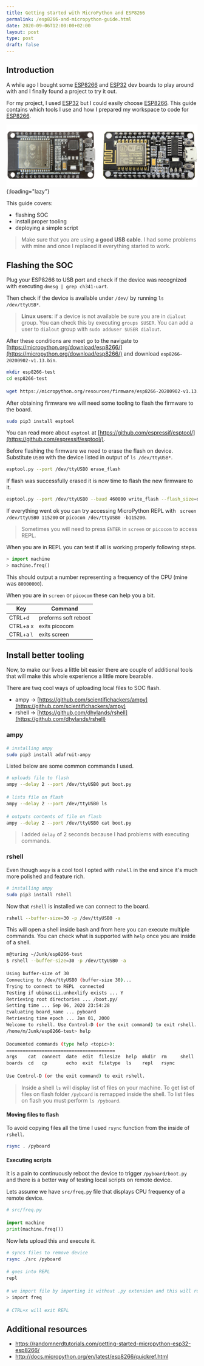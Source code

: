 ```yaml
---
title: Getting started with MicroPython and ESP8266
permalink: /esp8266-and-micropython-guide.html
date: 2020-09-06T12:00:00+02:00
layout: post
type: post
draft: false
---
```


## Introduction

A while ago I bought some
[ESP8266](https://www.espressif.com/en/products/socs/esp8266) and
[ESP32](https://www.espressif.com/en/products/socs/esp32) dev boards to play
around with and I finally found a project to try it out.

For my project, I used [ESP32](https://www.espressif.com/en/products/socs/esp32)
but I could easily choose
[ESP8266](https://www.espressif.com/en/products/socs/esp8266).  This guide
contains which tools I use and how I prepared my workspace to code for
[ESP8266](https://www.espressif.com/en/products/socs/esp8266).

![ESP8266 and ESP32 boards](/assets/posts/esp8366-micropython/boards.jpg){:loading="lazy"}

This guide covers:

- flashing SOC
- install proper tooling
- deploying a simple script

> Make sure that you are using **a good USB cable**. I had some problems with
mine and once I replaced it everything started to work.

## Flashing the SOC

Plug your ESP8266 to USB port and check if the device was recognized with
executing `dmesg | grep ch341-uart`.

Then check if the device is available under `/dev/` by running `ls
/dev/ttyUSB*`.

> **Linux users**: if a device is not available be sure you are in `dialout`
> group. You can check this by executing `groups $USER`. You can add a user to
> `dialout` group with `sudo adduser $USER dialout`.

After these conditions are meet go to the navigate to
[https://micropython.org/download/esp8266/](https://micropython.org/download/esp8266/)
and download `esp8266-20200902-v1.13.bin`.

```sh
mkdir esp8266-test
cd esp8266-test

wget https://micropython.org/resources/firmware/esp8266-20200902-v1.13.bin
```

After obtaining firmware we will need some tooling to flash the firmware to the
board.

```sh
sudo pip3 install esptool
```

You can read more about `esptool` at
[https://github.com/espressif/esptool/](https://github.com/espressif/esptool/).

Before flashing the firmware we need to erase the flash on device. Substitute
`USB0` with the device listed in output of `ls /dev/ttyUSB*`.

```sh
esptool.py --port /dev/ttyUSB0 erase_flash
```

If flash was successfully erased it is now time to flash the new firmware to it.

```sh
esptool.py --port /dev/ttyUSB0 --baud 460800 write_flash --flash_size=detect 0 esp8266-20200902-v1.13.bin
```

If everything went ok you can try accessing MicroPython REPL with ` screen
/dev/ttyUSB0 115200` or `picocom /dev/ttyUSB0 -b115200`.

> Sometimes you will need to press `ENTER` in `screen` or `picocom` to access
> REPL.

When you are in REPL you can test if all is working properly following steps.

```py
> import machine
> machine.freq()
```

This should output a number representing a frequency of the CPU (mine was
`80000000`).

When you are in `screen` or `picocom` these can help you a bit.

| Key      | Command              |
| -------- | -------------------- |
| CTRL+d   | preforms soft reboot |
| CTRL+a x | exits picocom        |
| CTRL+a \ | exits screen         |


## Install better tooling

Now, to make our lives a little bit easier there are couple of additional tools
that will make this whole experience a little more bearable.

There are twq cool ways of uploading local files to SOC flash.

- ampy → [https://github.com/scientifichackers/ampy](https://github.com/scientifichackers/ampy)
- rshell → [https://github.com/dhylands/rshell](https://github.com/dhylands/rshell)

### ampy

```bash
# installing ampy
sudo pip3 install adafruit-ampy
```

Listed below are some common commands I used.

```bash
# uploads file to flash
ampy --delay 2 --port /dev/ttyUSB0 put boot.py

# lists file on flash
ampy --delay 2 --port /dev/ttyUSB0 ls

# outputs contents of file on flash
ampy --delay 2 --port /dev/ttyUSB0 cat boot.py
```

> I added `delay` of 2 seconds because I had problems with executing commands.

### rshell

Even though `ampy` is a cool tool I opted with `rshell` in the end since it's
much more polished and feature rich.

```bash
# installing ampy
sudo pip3 install rshell
```

Now that `rshell` is installed we can connect to the board.

```bash
rshell --buffer-size=30 -p /dev/ttyUSB0 -a
```

This will open a shell inside bash and from here you can execute multiple
commands. You can check what is supported with `help` once you are inside of a
shell.

```bash
m@turing ~/Junk/esp8266-test
$ rshell --buffer-size=30 -p /dev/ttyUSB0 -a

Using buffer-size of 30
Connecting to /dev/ttyUSB0 (buffer-size 30)...
Trying to connect to REPL  connected
Testing if ubinascii.unhexlify exists ... Y
Retrieving root directories ... /boot.py/
Setting time ... Sep 06, 2020 23:54:28
Evaluating board_name ... pyboard
Retrieving time epoch ... Jan 01, 2000
Welcome to rshell. Use Control-D (or the exit command) to exit rshell.
/home/m/Junk/esp8266-test> help

Documented commands (type help <topic>):
========================================
args    cat  connect  date  edit  filesize  help  mkdir  rm     shell
boards  cd   cp       echo  exit  filetype  ls    repl   rsync

Use Control-D (or the exit command) to exit rshell.
```

> Inside a shell `ls` will display list of files on your machine. To get list
> of files on flash folder `/pyboard` is remapped inside the shell. To list files
> on flash you must perform `ls /pyboard`.

#### Moving files to flash

To avoid copying files all the time I used `rsync` function from the inside of
`rshell`.

```bash
rsync . /pyboard
```

#### Executing scripts

It is a pain to continuously reboot the device to trigger `/pyboard/boot.py` and
there is a better way of testing local scripts on remote device.

Lets assume we have `src/freq.py` file that displays CPU frequency of a remote
device.

```py
# src/freq.py

import machine
print(machine.freq())
```

Now lets upload this and execute it.

```bash
# syncs files to remove device
rsync ./src /pyboard

# goes into REPL
repl

# we import file by importing it without .py extension and this will run the script
> import freq

# CTRL+x will exit REPL
```

## Additional resources

- https://randomnerdtutorials.com/getting-started-micropython-esp32-esp8266/
- http://docs.micropython.org/en/latest/esp8266/quickref.html
